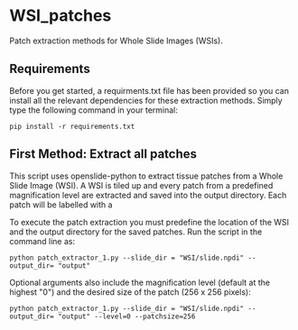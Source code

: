 # WSI_patches
Patch extraction methods for Whole Slide Images (WSIs). 

## Requirements
Before you get started, a requirments.txt file has been provided so you can install all the relevant dependencies for these extraction methods. Simply type the following command in your terminal:
~~~
pip install -r requirements.txt
~~~

## First Method: Extract all patches

This script uses openslide-python to extract tissue patches from a Whole Slide Image (WSI). A WSI is tiled up and every patch from a predefined magnification level are extracted and saved into the output directory. Each patch will be labelled with a 

To execute the patch extraction you must predefine the location of the WSI and the output directory for the saved patches.
Run the script in the command line as:

~~~
python patch_extractor_1.py --slide_dir = "WSI/slide.npdi" --output_dir= "output"
~~~

Optional arguments also include the magnification level (default at the highest "0") and the desired size of the patch (256 x 256 pixels):
~~~
python patch_extractor_1.py --slide_dir = "WSI/slide.npdi" --output_dir= "output" --level=0 --patchsize=256
~~~
